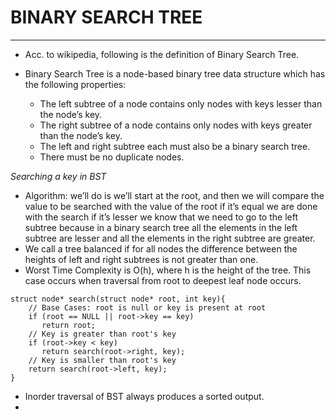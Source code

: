 # BINARY SEARCH TREE
___

- Acc. to wikipedia, following is the definition of Binary Search Tree.

- Binary Search Tree is a node-based binary tree data structure which has the following properties:
    - The left subtree of a node contains only nodes with keys lesser than the node’s key.
    - The right subtree of a node contains only nodes with keys greater than the node’s key.
    - The left and right subtree each must also be a binary search tree. 
    - There must be no duplicate nodes.

*Searching a key in BST*

- Algorithm: we’ll do is we’ll start at the root, and then we will compare the value to be searched with the value of the root if it’s equal we are done with the search if it’s lesser we know that we need to go to the left subtree because in a binary search tree all the elements in the left subtree are lesser and all the elements in the right subtree are greater.
-  We call a tree balanced if for all nodes the difference between the heights of left and right subtrees is not greater than one.
- Worst Time Complexity is O(h), where h is the height of the tree. This case occurs when traversal from root to deepest leaf node occurs.

```
struct node* search(struct node* root, int key){ 
    // Base Cases: root is null or key is present at root 
    if (root == NULL || root->key == key) 
       return root; 
    // Key is greater than root's key 
    if (root->key < key) 
       return search(root->right, key); 
    // Key is smaller than root's key 
    return search(root->left, key); 
}
```

- Inorder traversal of BST always produces a sorted output.
- 